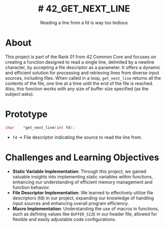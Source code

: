 <h1 align=center># 42_GET_NEXT_LINE</h1>
<div align=center>Reading a line from a fd is way too tedious</div>

# About
This project is part of the Rank 01 from 42 Common Core and focuses on creating a function designed to read a single line, delimited by a newline character, by accepting a file descriptor as a parameter. It offers a dynamic and efficient solution for processing and retrieving lines from diverse input sources, including files. When called in a loop, `get_next_line` returns all the contents of the file, one line at a time until the end of the file is reached. Also, this function works with any size of buffer size specified (as the subject asks).

# Prototype
```c
char	*get_next_line(int fd);
```
 - `fd` -> File descriptor indicating the source to read the line from.

# Challenges and Learning Objectives
 - **Static Variable Implementation**: Through this project, we gained valuable insights into implementing static variables within functions, enhancing our understanding of efficient memory management and function behavior.
 - **File Descriptor Implementation**: We learned to effectively utilize file descriptors (fd) in our project, expanding our knowledge of handling input sources and enhancing overall program efficiency.
 - **Macro Implementation**: Understanding the use of macros in functions, such as defining values like `BUFFER_SIZE` in our header file, allowed for flexible and easily adjustable code configurations.
